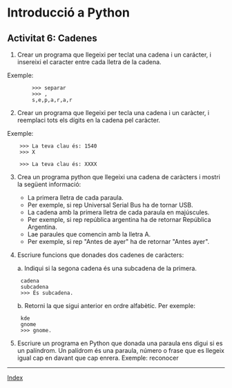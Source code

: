 # Introducció a Python
## Activitat 6: Cadenes

1. Crear un programa que llegeixi per teclat una cadena i un carácter, i insereixi el caracter entre cada lletra de la cadena.
   
Exemple:

			>>> separar
			>>> , 
			s,e,p,a,r,a,r

2. Crear un programa que llegeixi per tecla una cadena i un caràcter, i reemplaci tots els dígits en la cadena pel caràcter. 

Exemple: 

		>>> La teva clau és: 1540 
		>>> X 
	
		>>> La teva clau és: XXXX

3. Crea un programa python que llegeixi una cadena de caràcters i mostri la següent informació:

   * La primera lletra de cada paraula. 
   	* Per exemple, si rep Universal Serial Bus ha de tornar USB.
   * La cadena amb la primera lletra de cada paraula en majúscules. 
   	* Per exemple, si rep república argentina ha de retornar República Argentina.
   * Lae paraules que comencin amb la lletra A. 
   	* Per exemple, si rep "Antes de ayer" ha de retornar "Antes ayer".

4. Escriure funcions que donades dos cadenes de caràcters:

   a. Indiqui si la segona cadena és una subcadena de la primera. 

	  	cadena 
	 	subcadena
	  	>>> És subcadena.

   b. Retorni la que sigui anterior en ordre alfabètic. 
  	Per exemple:
	
  	  	kde
	  	gnome 
	  	>>> gnome.

5. Escriure un programa en Python que donada una paraula ens digui si es un palíndrom. Un palídrom és una paraula, número o frase que es llegeix igual cap en davant que cap enrera. Exemple: reconocer

***
[Index](../../../README.md)
